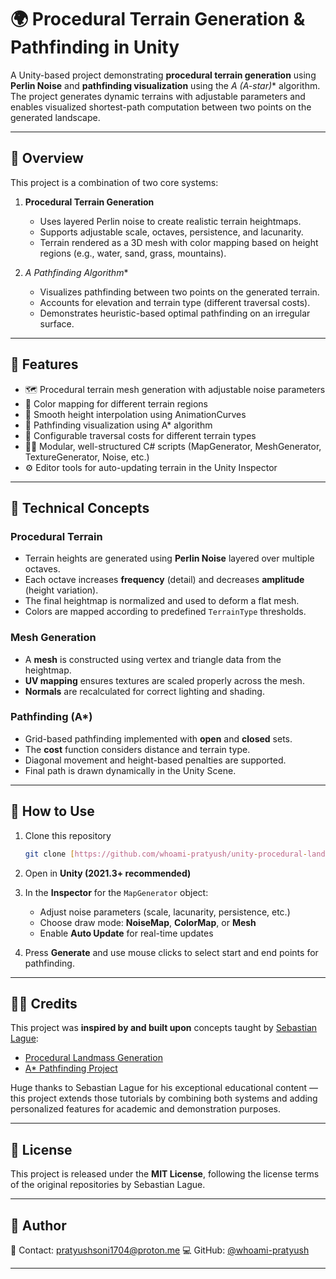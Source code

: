 # 🌍 Procedural Terrain Generation & Pathfinding in Unity

A Unity-based project demonstrating **procedural terrain generation** using **Perlin Noise** and **pathfinding visualization** using the **A* (A-star)** algorithm.
The project generates dynamic terrains with adjustable parameters and enables visualized shortest-path computation between two points on the generated landscape.

---

## 🧠 Overview

This project is a combination of two core systems:

1. **Procedural Terrain Generation**

   * Uses layered Perlin noise to create realistic terrain heightmaps.
   * Supports adjustable scale, octaves, persistence, and lacunarity.
   * Terrain rendered as a 3D mesh with color mapping based on height regions (e.g., water, sand, grass, mountains).

2. **A* Pathfinding Algorithm**

   * Visualizes pathfinding between two points on the generated terrain.
   * Accounts for elevation and terrain type (different traversal costs).
   * Demonstrates heuristic-based optimal pathfinding on an irregular surface.

---

## 🧩 Features

* 🗺️ Procedural terrain mesh generation with adjustable noise parameters
* 🎨 Color mapping for different terrain regions
* 🧮 Smooth height interpolation using AnimationCurves
* 🚶 Pathfinding visualization using A* algorithm
* 🧱 Configurable traversal costs for different terrain types
* 🧑‍💻 Modular, well-structured C# scripts (MapGenerator, MeshGenerator, TextureGenerator, Noise, etc.)
* ⚙️ Editor tools for auto-updating terrain in the Unity Inspector
---

## 🧮 Technical Concepts

### Procedural Terrain

* Terrain heights are generated using **Perlin Noise** layered over multiple octaves.
* Each octave increases **frequency** (detail) and decreases **amplitude** (height variation).
* The final heightmap is normalized and used to deform a flat mesh.
* Colors are mapped according to predefined `TerrainType` thresholds.

### Mesh Generation

* A **mesh** is constructed using vertex and triangle data from the heightmap.
* **UV mapping** ensures textures are scaled properly across the mesh.
* **Normals** are recalculated for correct lighting and shading.

### Pathfinding (A*)

* Grid-based pathfinding implemented with **open** and **closed** sets.
* The **cost** function considers distance and terrain type.
* Diagonal movement and height-based penalties are supported.
* Final path is drawn dynamically in the Unity Scene.

---

## 🧰 How to Use

1. Clone this repository

   ```bash
   git clone [https://github.com/whoami-pratyush/unity-procedural-landmass-pathfinding.git]
   ```

2. Open in **Unity (2021.3+ recommended)**

3. In the **Inspector** for the `MapGenerator` object:

   * Adjust noise parameters (scale, lacunarity, persistence, etc.)
   * Choose draw mode: **NoiseMap**, **ColorMap**, or **Mesh**
   * Enable **Auto Update** for real-time updates

4. Press **Generate** and use mouse clicks to select start and end points for pathfinding.

---

## 🧑‍🏫 Credits

This project was **inspired by and built upon** concepts taught by [Sebastian Lague](https://github.com/SebLague):

* [Procedural Landmass Generation](https://github.com/SebLague/Procedural-Landmass-Generation)
* [A* Pathfinding Project](https://github.com/SebLague/Pathfinding)

Huge thanks to Sebastian Lague for his exceptional educational content — this project extends those tutorials by combining both systems and adding personalized features for academic and demonstration purposes.

---

## 📄 License

This project is released under the **MIT License**, following the license terms of the original repositories by Sebastian Lague.

---

## 📘 Author

**<Your Pratyush Soni>**
📧 Contact: [pratyushsoni1704@proton.me](mailto:pratyushsoni1704@proton.me)
💻 GitHub: [@whoami-pratyush]([https://github.com/your-username](https://github.com/whoami-pratyush))

---
